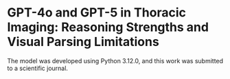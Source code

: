 # GPT-4o and GPT-5 in Thoracic Imaging: Reasoning Strengths and Visual Parsing Limitations
The model was developed using Python 3.12.0, and this work was submitted to a scientific journal.
